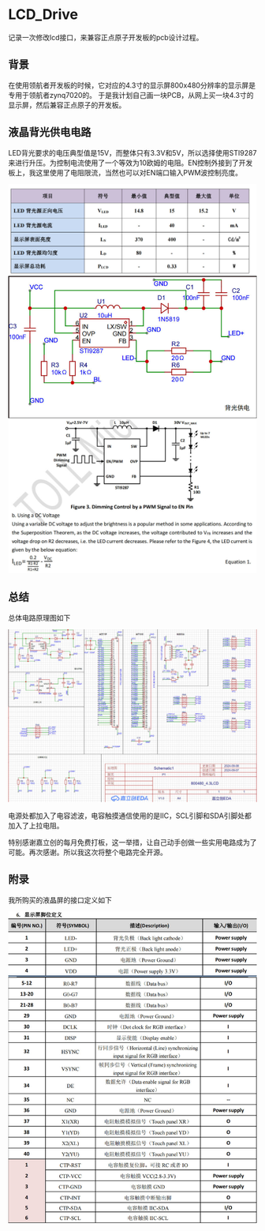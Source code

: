 # LCD_Drive

记录一次修改lcd接口，来兼容正点原子开发板的pcb设计过程。

## 背景

在使用领航者开发板的时候，它对应的4.3寸的显示屏800x480分辨率的显示屏是专用于领航者zynq7020的。
于是我计划自己画一块PCB，从网上买一块4.3寸的显示屏，然后兼容正点原子的开发板。

## 液晶背光供电电路
  
LED背光要求的电压典型值是15V，而整体只有3.3V和5V，所以选择使用STI9287来进行升压。为控制电流使用了一个等效为10欧姆的电阻。EN控制外接到了开发板上，我这里使用了电阻限流，当然也可以对EN端口输入PWM波控制亮度。

<p align = "center">    
<img  src="https://github.com/Idowhat/img_video/blob/main/img_LCD/BL_Parameter.jpg?raw=true"  />
<img  src="https://github.com/Idowhat/img_video/blob/main/img_LCD/BL_Power.jpg?raw=true"   />
<img  src="https://github.com/Idowhat/img_video/blob/main/img_LCD/I_led.jpg?raw=true"   />
</p>


## 总结
总体电路原理图如下
<p align = "center">
<img src="https://github.com/Idowhat/img_video/blob/main/img_LCD/Schematic.jpg?raw=true" />
</p>

电源处都加入了电容滤波，电容触摸通信使用的是IIC，SCL引脚和SDA引脚处都加入了上拉电阻。

特别感谢嘉立创的每月免费打板，这一举措，让自己动手创做一些实用电路成为了可能。再次感谢。所以我这次将整个电路完全开源。
## 附录
我所购买的液晶屏的接口定义如下

<p align = "center">
<img src="https://github.com/Idowhat/img_video/blob/main/img_LCD/Pin_definition.jpg?raw=true"  />
</p>
